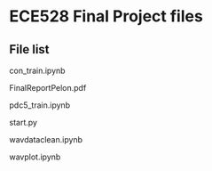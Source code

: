 # ECE528 Final Project files

## File list
con_train.ipynb

FinalReportPelon.pdf

pdc5_train.ipynb

start.py

wavdataclean.ipynb

wavplot.ipynb
